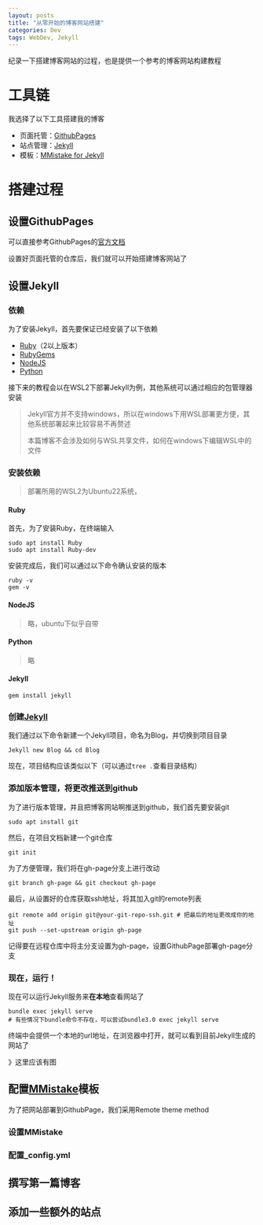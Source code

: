 ```yaml
---
layout: posts
title: "从零开始的博客网站搭建"
categories: Dev
tags: WebDev, Jekyll
---
```


纪录一下搭建博客网站的过程，也是提供一个参考的博客网站构建教程

# 工具链

我选择了以下工具搭建我的博客

* 页面托管：[GithubPages](https://docs.github.com/zh/pages/getting-started-with-github-pages)
* 站点管理：[Jekyll](https://jekyllcn.com/docs/home/)
* 模板：[MMistake for Jekyll](https://github.com/mmistakes/minimal-mistakes)

# 搭建过程

## 设置GithubPages

可以直接参考GithubPages的[官方文档](https://docs.github.com/zh/pages/getting-started-with-github-pages/creating-a-github-pages-site)

设置好页面托管的仓库后，我们就可以开始搭建博客网站了

## 设置Jekyll

### 依赖

为了安装Jekyll，首先要保证已经安装了以下依赖

* [Ruby](https://www.ruby-lang.org/en/downloads/)（2以上版本）
* [RubyGems](https://rubygems.org/pages/download)
* [NodeJS](https://nodejs.org/en)
* [Python](https://www.python.org/downloads/)

接下来的教程会以在WSL2下部署Jekyll为例，其他系统可以通过相应的包管理器安装

> Jekyll官方并不支持windows，所以在windows下用WSL部署更方便，其他系统部署起来比较容易不再赘述
>
> 本篇博客不会涉及如何与WSL共享文件，如何在windows下编辑WSL中的文件

### 安装依赖

> 部署所用的WSL2为Ubuntu22系统，

#### Ruby

首先，为了安装Ruby，在终端输入

```
sudo apt install Ruby
sudo apt install Ruby-dev
```

安装完成后，我们可以通过以下命令确认安装的版本

```
ruby -v
gem -v
```

#### NodeJS

> 略，ubuntu下似乎自带

#### Python

> 略

#### Jekyll

```
gem install jekyll
```

### 创建[Jekyll](https://jekyllcn.com/docs/quickstart/)

我们通过以下命令新建一个Jekyll项目，命名为Blog，并切换到项目目录

```
Jekyll new Blog && cd Blog
```

现在，项目结构应该类似以下（可以通过`tree .`查看目录结构）

### 添加版本管理，将更改推送到github

为了进行版本管理，并且把博客网站啊推送到github，我们首先要安装git

```
sudo apt install git
```

然后，在项目文档新建一个git仓库

```
git init
```

为了方便管理，我们将在gh-page分支上进行改动

```
git branch gh-page && git checkout gh-page
```

最后，从设置好的仓库获取ssh地址，将其加入git的remote列表

```
git remote add origin git@your-git-repo-ssh.git # 把最后的地址更改成你的地址
git push --set-upstream origin gh-page
```

记得要在远程仓库中将主分支设置为gh-page，设置GithubPage部署gh-page分支

### 现在，运行！

现在可以运行Jekyll服务来**在本地**查看网站了

```
bundle exec jekyll serve
# 有些情况下bundle命令不存在，可以尝试bundle3.0 exec jekyll serve
```

终端中会提供一个本地的url地址，在浏览器中打开，就可以看到目前Jekyll生成的网站了

》这里应该有图

## 配置[MMistake](https://mmistakes.github.io/minimal-mistakes/docs/quick-start-guide/)模板

为了把网站部署到GithubPage，我们采用Remote theme method

### 设置MMistake



### 配置_config.yml



## 撰写第一篇博客



## 添加一些额外的站点
